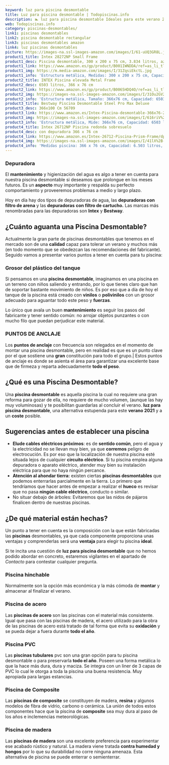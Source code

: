 ```yaml
---
keyword: luz para piscina desmontable
title: Luz para piscina desmontable | Todopiscinas.info
description: 🏊 luz para piscina desmontable Ideales para este verano 2021. Aquí puedes comprar luz para piscina desmontable y comparar con otras similares. No dejes escapar luz para piscina desmontable a un precio realmente tentador.
web: Todopiscinas.info
category: piscinas-desmontables/
link1: piscinas desmontables
link2: piscina desmontable rectangular
link3: piscinas desmontables amazon
link4: luz piscinas desmontables
picture: https://images-na.ssl-images-amazon.com/images/I/61-uUQ3GR8L.jpg
product1_title: Intex 28272NP Small Frame
product1_desc: Piscina desmontable, 300 x 200 x 75 cm, 3.834 litros, azul
product1_link: https://www.amazon.es/gp/product/B001IWNDDA/ref=as_li_tl?ie=UTF8&camp=3638&creative=24630&creativeASIN=B001IWNDDA&linkCode=as2&tag=todopiscinas0e-21&linkId=25b9d647487c889cb6ef56ed63f50ca1
product1_img: https://m.media-amazon.com/images/I/31ZqsiEkctL.jpg
product1_info: 'Estructura metálica, Medidas: 300 x 200 x 75 cm, Capacidad: 3.834 litros, Para 6 personas (+ 6 años), Fácil montaje, Forma rectangular'
product2_title: INTEX Piscina elevada Metal Frame
product2_desc: 6503 litros, 366 x 76 cm
product2_link: https://www.amazon.es/gp/product/B0065HDQ4O/ref=as_li_tl?ie=UTF8&camp=3638&creative=24630&creativeASIN=B0065HDQ4O&linkCode=as2&tag=todopiscinas0e-21&linkId=ed2430e3ba564d3527ee103df33ed7b3
product2_img: https://images-na.ssl-images-amazon.com/images/I/31Ou2GV2SAL.jpg
product2_info: 'Estructura metálica, Tamaño: 366x76 cm, Capacidad: 6503 litros, Forma circular, De 4 a 7 personas (+6 años)'
product3_title: Bestway Piscina Desmontable Steel Pro Max Deluxe
product3_desc: 366x100 Cm 56709
product3_link: https://www.amazon.es/Intex-Piscina-desmontable-366x76-28210NP/dp/B0065HDQ4O?__mk_es_ES=%C3%85M%C3%85%C5%BD%C3%95%C3%91&crid=25UQGV9HG2INI&dchild=1&keywords=piscinas+desmontables&qid=1615854176&sprefix=piscinas+dem%2Caps%2C201&sr=8-5&linkCode=ll1&tag=todopiscinas0e-21&linkId=34f200977c6cbaab1f3f4d9ac0e64755&language=es_ES&ref_=as_li_ss_tl
product3_img: https://images-na.ssl-images-amazon.com/images/I/616riV%2BiY3L.jpg
product3_info: 'Estructura metálica, Mide: 366x76 cm, Capacidad: 6503 litros, De 4 a 7 personas mayores de 6 años, Forma circular, Tecnología Super-Tough'
product4_title: Intex 26712NP Piscina redonda sobresuelo
product4_desc: con depuradora 366 x 76 cm
product4_link: https://www.amazon.es/Intex-26712-Piscina-Prism-Frame/dp/B07FB823GL?__mk_es_ES=%C3%85M%C3%85%C5%BD%C3%95%C3%91&dchild=1&keywords=piscinas+desmontables+con+depuradora&qid=1615936418&sr=8-5&linkCode=ll1&tag=todopiscinas0e-21&linkId=d98699de7830cd471766fa1daa36de34&language=es_ES&ref_=as_li_ss_tl
product4_img: https://images-na.ssl-images-amazon.com/images/I/41lX%2B-YpibL.jpg
product4_info: 'Medidas piscina: 366 x 76 cm, Capacidad: 6.503 litros, Incluye depuradora de cartucha A, Lona resistente triple capa'
---
```




### Depuradora

El **mantenimiento** y higienización del agua es algo a tener en cuenta para nuestra piscina desmontable si deseamos que prolongue en los meses futuros. Es un **aspecto** muy importante y respalda su perfecto comportamiento y proveeremos problemas a medio y largo plazo.

Hoy en día hay dos tipos de depuradoras de agua, las **depuradoras con filtro de arena** y  las **depuradoras** **con filtro de cartucho.** Las marcas más renombradas para las depuradoras son **Intex** y **Bestway**.

<external-banner></external-banner>



## ¿Cuánto aguanta una Piscina Desmontable?

Actualmente la gran parte de piscinas desmontables que tenemos en el mercado son de una **calidad** capaz para tolerar un verano y muchos más (en todo momento que se obedezcan las recomendaciones del fabricante). Seguido vamos a presentar varios puntos a tener en cuenta para tu piscina:


### Grosor del plástico del tanque

Si pensamos en una **piscina desmontable**, imaginamos en una piscina en un terreno con niños saliendo y entrando, por lo que tienes claro que han de soportar bastante movimiento de niños. Es por eso que a día de hoy el tanque de la piscina está creado con **vinilos** o **polivinilos** con un grosor adecuado para aguantar todo este peso y **fuerzas**.

Lo único que avala un	 buen **mantenimiento** es seguir los pasos del fabricante y tener sentido común: no arrojar objetos punzantes o con mucho filo que puedan perjudicar este material.


### PUNTOS DE ANCLAJE

Los **puntos de anclaje** con frecuencia son relegados en el momento de montar una piscina desmontable, pero en realidad es que es un punto clave por el que sostiene una **gran** constitución para todo el grupo.| Estos puntos de anclaje es donde se asienta el área para garantizar una excelente base que de firmeza y reparta adecuadamente **todo el peso**.
## ¿Qué es una Piscina Desmontable?

Una **piscina desmontable** es aquella piscina la cual no requiere una gran reforma para gozar de ella, no requiere de mucho volumen, (aunque las hay muy voluminosas) y te posibilitan guardarlas al concluir el verano.  **luz para piscina desmontable**, una alternativa estupenda para este **verano 2021** y a un **coste** posible.

<stats-list :link1=link1 :link2=link2 :link3=link3 :link4=link4 :category=category></stats-list>


## Sugerencias antes de establecer una piscina



*   **Elude cables eléctricos próximos**: es de **sentido común**, pero el agua y la electricidad no se llevan muy bien, ya que **corremos** peligro de electrocución. Es por eso que la localización de nuestra piscina esté situada lejos de cualquier **circuito eléctrico**. Si tu piscina emplea alguna depuradora o aparato eléctrico, atender muy bien su instalación eléctrica para que no haya ningún percance.
*   **Atención al ahondar tierra:** existen ciertas **piscinas desmontables** que podemos enterrarlas parcialmente en la tierra. Lo primero  que tendríamos que hacer antes de empezar a realizar el **hueco** es revisar que no pasa **ningún cable eléctrico**, conducto o similar.
*   No situar debajo de árboles: Evitaremos que las nidos de pájaros finalicen dentro de nuestras piscinas.


## ¿De qué material están hechas?

Un punto a tener en cuenta es la composición con la que están fabricadas las **piscinas** desmontables, ya que cada componente proporciona unas ventajas y comprenderlas  será una **ventaja** para elegir tu piscina **ideal**.

Si te incita una cuestión de **luz para piscina desmontable** que no hemos podido abordar en concreto, estaremos vigilantes en el apartado de _Contacto_ para contestar cualquier pregunta.


### Piscina hinchable

Normalmente son la opción más económica y la más cómoda de **montar** y almacenar al finalizar el verano.


### Piscina de acero

Las **piscinas de acero** son las piscinas con el material más consistente. Igual que pasa con las piscinas de madera, el acero utilizado para la obra de las piscinas de acero está tratado de tal forma que evita su **oxidación** y se pueda dejar a fuera durante **todo el año**.


### Piscina  PVC

Las **piscinas tubulares** pvc son una gran opción para tu piscina desmontable o para preservarla **todo el año**. Poseen una forma metálica lo que la hace más dura, dura y maciza. Se integra con un liner de 3 capas de PVC lo cual le otorga a toda la piscina una buena resistencia. Muy apropiada para largas estancias.


### Piscina de Composite

Las **piscinas de composite** se constituyen de madera, **resina** y algunos modelos de fibra de vidrio, carbono o cerámica. La unión de todos estos componentes hace que la piscina de **composite** sea muy dura al paso de los años e inclemencias meteorológicas.


### Piscina de madera

Las **piscinas de madera** son una excelente preferencia para experimentar ese acabado rústico y natural. La madera viene tratada **contra humedad y hongos** por lo que su durabilidad no corre ninguna amenaza. Esta alternativa de piscina se puede enterrar o semienterrar.

<brand-panel :title=product1_title :desc=product1_desc :img=product1_img :link=product1_link></brand-panel>
